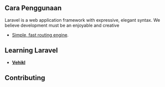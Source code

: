 ## Cara Penggunaan 

Laravel is a web application framework with expressive, elegant syntax. We believe development must be an enjoyable and creative 
- [Simple, fast routing engine](https://laravel.com/docs/routing).

## Learning Laravel
- **[Vehikl](http://vehikl.com)**


## Contributing

